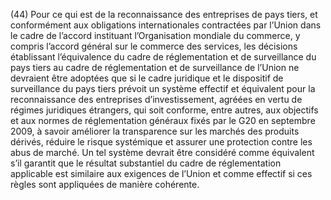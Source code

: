 (44) Pour ce qui est de la reconnaissance des entreprises de pays tiers, et conformément aux obligations internationales contractées par l’Union dans le cadre de l’accord instituant l’Organisation mondiale du commerce, y compris l’accord général sur le commerce des services, les décisions établissant l’équivalence du cadre de réglementation et de surveillance du pays tiers au cadre de réglementation et de surveillance de l’Union ne devraient être adoptées que si le cadre juridique et le dispositif de surveillance du pays tiers prévoit un système effectif et équivalent pour la reconnaissance des entreprises d’investissement, agréées en vertu de régimes juridiques étrangers, qui soit conforme, entre autres, aux objectifs et aux normes de réglementation généraux fixés par le G20 en septembre 2009, à savoir améliorer la transparence sur les marchés des produits dérivés, réduire le risque systémique et assurer une protection contre les abus de marché. Un tel système devrait être considéré comme équivalent s’il garantit que le résultat substantiel du cadre de réglementation applicable est similaire aux exigences de l’Union et comme effectif si ces règles sont appliquées de manière cohérente.
